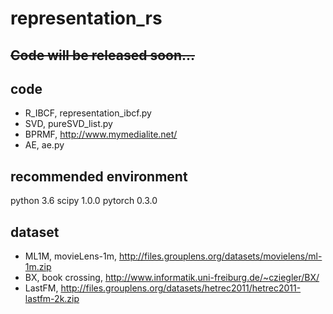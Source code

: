 # representation_rs
~~Code will be released soon...~~
----

## code
* R_IBCF, representation_ibcf.py
* SVD, pureSVD_list.py
* BPRMF, http://www.mymedialite.net/
* AE, ae.py

## recommended environment
python 3.6
scipy 1.0.0
pytorch 0.3.0

## dataset
* ML1M, movieLens-1m, http://files.grouplens.org/datasets/movielens/ml-1m.zip
* BX, book crossing, http://www.informatik.uni-freiburg.de/~cziegler/BX/
* LastFM, http://files.grouplens.org/datasets/hetrec2011/hetrec2011-lastfm-2k.zip
